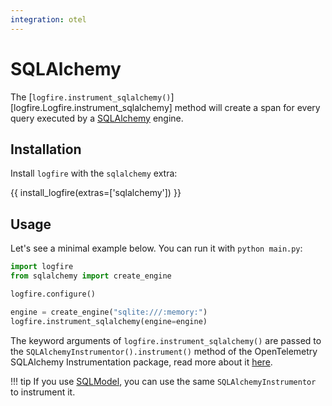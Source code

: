 ```yaml
---
integration: otel
---
```


# SQLAlchemy

The [`logfire.instrument_sqlalchemy()`][logfire.Logfire.instrument_sqlalchemy] method will create a span for every query executed by a [SQLAlchemy][sqlalchemy] engine.

## Installation

Install `logfire` with the `sqlalchemy` extra:

{{ install_logfire(extras=['sqlalchemy']) }}

## Usage

Let's see a minimal example below. You can run it with `python main.py`:

```py title="main.py"
import logfire
from sqlalchemy import create_engine

logfire.configure()

engine = create_engine("sqlite:///:memory:")
logfire.instrument_sqlalchemy(engine=engine)
```

The keyword arguments of `logfire.instrument_sqlalchemy()` are passed to the `SQLAlchemyInstrumentor().instrument()` method of the OpenTelemetry SQLAlchemy Instrumentation package, read more about it [here][opentelemetry-sqlalchemy].

!!! tip
    If you use [SQLModel][sqlmodel], you can use the same `SQLAlchemyInstrumentor` to instrument it.

[opentelemetry-sqlalchemy]: https://opentelemetry-python-contrib.readthedocs.io/en/latest/instrumentation/sqlalchemy/sqlalchemy.html
[sqlalchemy]: https://www.sqlalchemy.org/
[sqlmodel]: https://sqlmodel.tiangolo.com/
